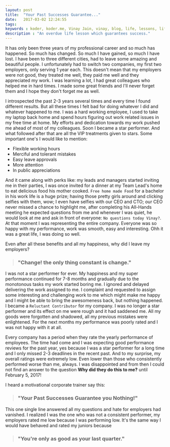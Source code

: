 ```yaml
---
layout: post
title:  "Your Past Successes Guarantee..."
date:   2017-03-02 12:24:55
tags:
keywords : koder, koder.me, Vinay Jain, vinay, blog, life, lessons, life-lessons, advice, motivation, inspiration, success, past
description : "An overdue life lesson which guarantees success."
---
```


It has only been three years of my professional career and so much has happened. So much has changed. So much I have gained, so much I have lost. I have been to three different cities, had to leave some amazing and beautiful people. I unfortunately had to switch two companies, my first two employers, only serving 1 year each. This doesn't mean that my employers were not good, they treated me well, they paid me well and they appreciated my work. I was learning a lot, I had great colleagues who helped me in hard times. I made some great friends and I'll never forget them and I hope they don't forget me as well.

I introspected the past 2-3 years several times and every time I found different results. But all these times I felt bad for doing whatever I did and whatever happened to me. I was a hard working employee, I used to take my laptop back home and spend hours figuring out work related issues in my free time at home. My efforts and dedication towards my work pushed me ahead of most of my colleagues. Soon I became a star performer. And what followed after that are all the VIP treatments given to stars. Some important one's I would like to mention:

- Flexible working hours
- Merciful and tolerant mistakes
- Easy leave approvals
- More attention
- In public appreciations

And it came along with perks like: my leads and managers started inviting me in their parties, I was once invited for a dinner at my Team Lead's home to eat delicious food his mother cooked. `Free home made Food` for a bachelor in his work life is a huge prize; having those pretty girls around and clicking selfies with them, wow; I even have selfies with our CEO and CTO; our CEO never missed a chance to highlight me, after completing his All-Hands meeting he expected questions from me and whenever I was quiet, he would look at me and ask in front of everyone: `No questions today Vinay?`. At that moment I was representing the entire company. Everyone was so happy with my performance, work was smooth, easy and interesting. Ohh it was a great life, I was doing so well.

Even after all these benefits and all my happiness, why did I leave my employers?

> ### "Change! the only thing constant is change."

I was not a star performer for ever. My happiness and my super performance continued for 7-8 months and gradually due to the monotonous tasks my work started boring me. I ignored and delayed delivering the work assigned to me. I complaint and requested to assign some interesting and challenging work to me which might make me happy and I might be able to bring the awesomeness back, but nothing happened. I became a `Reluctant Contributor` for my company. I was no longer a star performer and its effect on me were rough and it had saddened me. All my goods were forgotten and shadowed, all my previous mistakes were enlightened. For the next months my performance was poorly rated and I was not happy with it at all.

Every company has a period when they rate the yearly performance of employees. The time had come and I was expecting good performance reviews for the past year, yes because I was a star performer for a long time and I only missed 2-3 deadlines in the recent past. And to my surprise, my overall ratings were extremely low. Even lower than those who consistently performed worse than me, always. I was disappointed and from then I could not find an answer to the question **Why did they do this to me?** until February 5, 2017!

I heard a motivational corporate trainer say this:


> ### "Your Past Successes Guarantee you Nothing!"

This one single line answered all my questions and hate for employers had vanished. I realized I was the one who was not a consistent performer, my employers rated me low because I was performing low. It's the same way I would have behaved and rated my juniors because

> ### "You're only as good as your last quarter."
